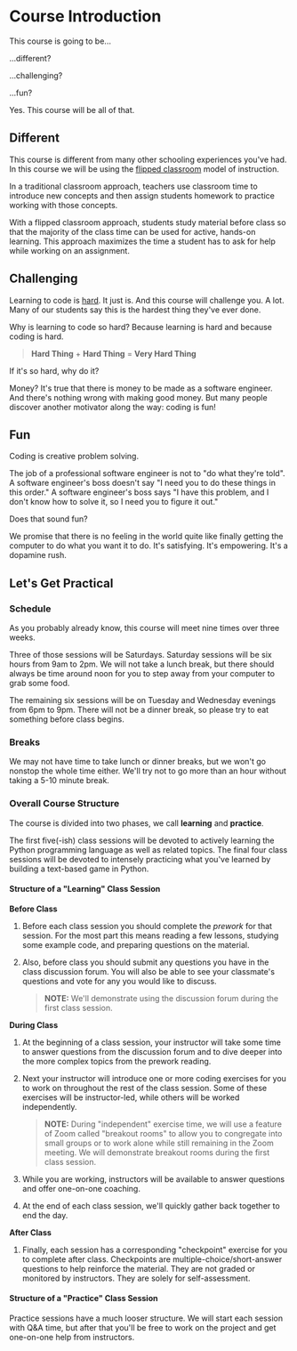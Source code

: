 # Course Introduction

This course is going to be...

...different?

...challenging?

...fun?

Yes. This course will be all of that.

## Different

This course is different from many other schooling experiences you've had. In this course we will be using the [flipped classroom](https://en.wikipedia.org/wiki/Flipped_classroom) model of instruction.

In a traditional classroom approach, teachers use classroom time to introduce new concepts and then assign students homework to practice working with those concepts.

With a flipped classroom approach, students study material before class so that the majority of the class time can be used for active, hands-on learning. This approach maximizes the time a student has to ask for help while working on an assignment.

## Challenging

Learning to code is [hard](https://www.youtube.com/watch?v=jzRuqT9nYXY). It just is. And this course will challenge you. A lot. Many of our students say this is the hardest thing they've ever done.

Why is learning to code so hard? Because learning is hard and because coding is hard. 

> **Hard Thing** + **Hard Thing** = **Very Hard Thing**

If it's so hard, why do it?

Money? It's true that there is money to be made as a software engineer. And there's nothing wrong with making good money. But many people discover another motivator along the way: coding is fun!

## Fun

Coding is creative problem solving.

The job of a professional software engineer is not to "do what they're told". A software engineer's boss doesn't say "I need you to do these things in this order." A software engineer's boss says "I have this problem, and I don't know how to solve it, so I need you to figure it out."

Does that sound fun?

We promise that there is no feeling in the world quite like finally getting the computer to do what you want it to do. It's satisfying. It's empowering. It's a dopamine rush.

## Let's Get Practical

### Schedule

As you probably already know, this course will meet nine times over three weeks.

Three of those sessions will be Saturdays. Saturday sessions will be six hours from 9am to 2pm. We will not take a lunch break, but there should always be time around noon for you to step away from your computer to grab some food.

The remaining six sessions will be on Tuesday and Wednesday evenings from 6pm to 9pm. There will not be a dinner break, so please try to eat something before class begins.

### Breaks

We may not have time to take lunch or dinner breaks, but we won't go nonstop the whole time either. We'll try not to go more than an hour without taking a 5-10 minute break.

### Overall Course Structure

The course is divided into two phases, we call **learning** and **practice**.

The first five(-ish) class sessions will be devoted to actively learning the Python programming language as well as related topics. The final four class sessions will be devoted to intensely practicing what you've learned by building a text-based game in Python.

#### Structure of a "Learning" Class Session 

**Before Class**

1. Before each class session you should complete the _prework_ for that session. For the most part this means reading a few lessons, studying some example code, and preparing questions on the material.
1. Also, before class you should submit any questions you have in the class discussion forum. You will also be able to see your classmate's questions and vote for any you would like to discuss.

    > **NOTE:** We'll demonstrate using the discussion forum during the first class session.

**During Class**

1. At the beginning of a class session, your instructor will take some time to answer questions from the discussion forum and to dive deeper into the more complex topics from the prework reading.
1. Next your instructor will introduce one or more coding exercises for you to work on throughout the rest of the class session. Some of these exercises will be instructor-led, while others will be worked independently.

    > **NOTE:** During "independent" exercise time, we will use a feature of Zoom called "breakout rooms" to allow you to congregate into small groups or to work alone while still remaining in the Zoom meeting. We will demonstrate breakout rooms during the first class session.

1. While you are working, instructors will be available to answer questions and offer one-on-one coaching.
1. At the end of each class session, we'll quickly gather back together to end the day.

**After Class**

1. Finally, each session has a corresponding "checkpoint" exercise for you to complete after class. Checkpoints are multiple-choice/short-answer questions to help reinforce the material. They are not graded or monitored by instructors. They are solely for self-assessment.

#### Structure of a "Practice" Class Session

Practice sessions have a much looser structure. We will start each session with Q&A time, but after that you'll be free to work on the project and get one-on-one help from instructors.
